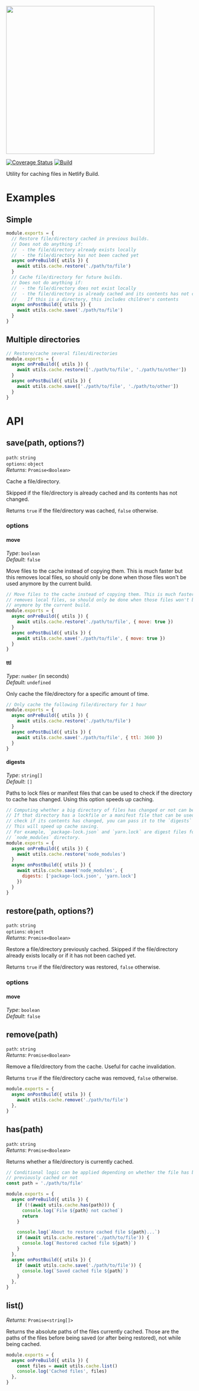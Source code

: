 <img src="../../static/logo.png" width="400"/><br>

[![Coverage Status](https://codecov.io/gh/netlify/build/branch/master/graph/badge.svg)](https://codecov.io/gh/netlify/build)
[![Build](https://github.com/netlify/build/workflows/Build/badge.svg)](https://github.com/netlify/build/actions)

Utility for caching files in Netlify Build.

# Examples

## Simple

```js
module.exports = {
  // Restore file/directory cached in previous builds.
  // Does not do anything if:
  //  - the file/directory already exists locally
  //  - the file/directory has not been cached yet
  async onPreBuild({ utils }) {
    await utils.cache.restore('./path/to/file')
  }
  // Cache file/directory for future builds.
  // Does not do anything if:
  //  - the file/directory does not exist locally
  //  - the file/directory is already cached and its contents has not changed
  //    If this is a directory, this includes children's contents
  async onPostBuild({ utils }) {
    await utils.cache.save('./path/to/file')
  }
}
```

## Multiple directories

```js
// Restore/cache several files/directories
module.exports = {
  async onPreBuild({ utils }) {
    await utils.cache.restore(['./path/to/file', './path/to/other'])
  }
  async onPostBuild({ utils }) {
    await utils.cache.save(['./path/to/file', './path/to/other'])
  }
}
```

# API

## save(path, options?)

`path`: `string`\
`options`: `object`\
_Returns_: `Promise<Boolean>`

Cache a file/directory.

Skipped if the file/directory is already cached and its contents has not changed.

Returns `true` if the file/directory was cached, `false` otherwise.

### options

#### move

_Type_: `boolean`\
_Default_: `false`

Move files to the cache instead of copying them. This is much faster but this removes local files, so should only be
done when those files won't be used anymore by the current build.

```js
// Move files to the cache instead of copying them. This is much faster but this
// removes local files, so should only be done when those files won't be used
// anymore by the current build.
module.exports = {
  async onPreBuild({ utils }) {
    await utils.cache.restore('./path/to/file', { move: true })
  }
  async onPostBuild({ utils }) {
    await utils.cache.save('./path/to/file', { move: true })
  }
}
```

#### ttl

_Type_: `number` (in seconds)\
_Default_: `undefined`

Only cache the file/directory for a specific amount of time.

```js
// Only cache the following file/directory for 1 hour
module.exports = {
  async onPreBuild({ utils }) {
    await utils.cache.restore('./path/to/file')
  }
  async onPostBuild({ utils }) {
    await utils.cache.save('./path/to/file', { ttl: 3600 })
  }
}
```

#### digests

_Type_: `string[]`\
_Default_: `[]`

Paths to lock files or manifest files that can be used to check if the directory to cache has changed. Using this option
speeds up caching.

```js
// Computing whether a big directory of files has changed or not can be slow.
// If that directory has a lockfile or a manifest file that can be used to
// check if its contents has changed, you can pass it to the `digests` option.
// This will speed up cache saving.
// For example, `package-lock.json` and `yarn.lock` are digest files for the
// `node_modules` directory.
module.exports = {
  async onPreBuild({ utils }) {
    await utils.cache.restore('node_modules')
  }
  async onPostBuild({ utils }) {
    await utils.cache.save('node_modules', {
      digests: ['package-lock.json', 'yarn.lock']
    })
  }
}
```

## restore(path, options?)

`path`: `string`\
`options`: `object`\
_Returns_: `Promise<Boolean>`

Restore a file/directory previously cached. Skipped if the file/directory already exists locally or if it has not been
cached yet.

Returns `true` if the file/directory was restored, `false` otherwise.

### options

#### move

_Type_: `boolean`\
_Default_: `false`

## remove(path)

`path`: `string`\
_Returns_: `Promise<Boolean>`

Remove a file/directory from the cache. Useful for cache invalidation.

Returns `true` if the file/directory cache was removed, `false` otherwise.

```js
module.exports = {
  async onPostBuild({ utils }) {
    await utils.cache.remove('./path/to/file')
  },
}
```

## has(path)

`path`: `string`\
_Returns_: `Promise<Boolean>`

Returns whether a file/directory is currently cached.

```js
// Conditional logic can be applied depending on whether the file has been
// previously cached or not
const path = './path/to/file'

module.exports = {
  async onPreBuild({ utils }) {
    if (!(await utils.cache.has(path))) {
      console.log(`File ${path} not cached`)
      return
    }

    console.log(`About to restore cached file ${path}...`)
    if (await utils.cache.restore('./path/to/file')) {
      console.log(`Restored cached file ${path}`)
    }
  },
  async onPostBuild({ utils }) {
    if (await utils.cache.save('./path/to/file')) {
      console.log(`Saved cached file ${path}`)
    }
  },
}
```

## list()

_Returns_: `Promise<string[]>`

Returns the absolute paths of the files currently cached. Those are the paths of the files before being saved (or after
being restored), not while being cached.

```js
module.exports = {
  async onPreBuild({ utils }) {
    const files = await utils.cache.list()
    console.log('Cached files', files)
  },
}
```
